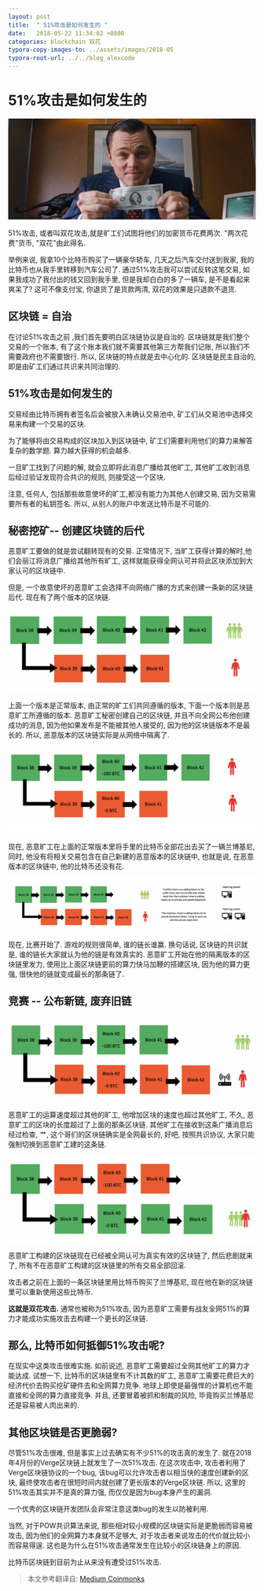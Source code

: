 ```yaml
---
layout: post
title:  " 51%攻击是如何发生的 "
date:   2018-05-22 11:34:02 +0800
categories: blockchain 双花
typora-copy-images-to: ../assets/images/2018-05
typora-root-url: ../../blog_alexcode
---
```


# 51%攻击是如何发生的

![](/assets/images/2018-05/2018-06-12-150703.jpg)



51%攻击, 或者叫双花攻击,就是旷工们试图将他们的加密货币花费两次.  "两次花费"货币, "双花"由此得名. 



举例来说, 我拿10个比特币购买了一辆豪华轿车, 几天之后汽车交付送到我家, 我的比特币也从我手里转移到汽车公司了. 通过51%攻击我可以尝试反转这笔交易, 如果我成功了我付出的钱又回到我手里, 但是我却白白的多了一辆车, 是不是看起来爽呆了?  这可不像支付宝, 你退货了是货款两清, 双花的效果是只退款不退货. 



## 区块链 = 自治

在讨论51%攻击之前 ,我们首先要明白区块链协议是自治的. 区块链就是我们整个交易的一个账本, 有了这个账本我们就不需要其他第三方帮我们记账, 所以我们不需要政府也不需要银行.  所以, 区块链的特点就是去中心化的.  区块链是民主自治的, 即是由矿工们通过共识来共同治理的. 



## 51%攻击是如何发生的

交易经由比特币拥有者签名后会被放入未确认交易池中, 矿工们从交易池中选择交易来构建一个交易的区块. 



为了能够将由交易构成的区块加入到区块链中, 矿工们需要利用他们的算力来解答复杂的数学题.  算力越大获得的机会越多. 

一旦旷工找到了问题的解, 就会立即将此消息广播给其他旷工, 其他旷工收到消息后经过验证发现符合共识的规则, 则接受这一个区块. 

注意, 任何人, 包括那些故意使坏的旷工,都没有能力为其他人创建交易, 因为交易需要所有者的私钥签名. 所以, 从别人的账户中发送比特币是不可能的. 



## 秘密挖矿-- 创建区块链的后代

恶意旷工要做的就是尝试翻转现有的交易.  正常情况下, 当旷工获得计算的解时,他们会丽江将消息广播给其他所有旷工, 这样就能获得全网认可并将此区块添加到大家认可的区块链中. 

但是, 一个故意使坏的恶意旷工会选择不向网络广播的方式来创建一条新的区块链后代.  现在有了两个版本的区块链. 

![下面是一个坏人新建了一个不广播的区块链](/assets/images/2018-05/2018-06-12-142541.png)



上面一个版本是正常版本, 由正常的旷工们共同遵循的版本, 下面一个版本则是恶意旷工所遵循的版本.  恶意旷工秘密创建自己的区块链, 并且不向全网公布他创建成功的消息, 因为他如果发布是不能被其他人接受的, 因为他的区块链版本不是最长的.  所以, 恶意版本的区块链实际是从网络中隔离了. 



![](/assets/images/2018-05/2018-06-12-143205.png)

现在, 恶意旷工在上面的正常版本里将手里的比特币全部花出去买了一辆兰博基尼, 同时, 他没有将相关交易包含在自己新建的恶意版本的区块链中, 也就是说, 在恶意版本的区块链中, 他的比特币还没有花. 



![](/assets/images/2018-05/2018-06-12-143439.png)

现在, 比赛开始了. 游戏的规则很简单, 谁的链长谁赢. 换句话说, 区块链的共识就是, 谁的链长大家就认为他的链是有效真实的.  恶意旷工开始在他的隔离版本的区块链里发力, 使用比上面区块链更前的算力快马加鞭的搭建区块,  因为他的算力更强, 很快他的链就变成最长的那条链了. 



## 竞赛 -- 公布新链, 废弃旧链

![](/assets/images/2018-05/2018-06-12-144225.png)

恶意旷工的运算速度超过其他的旷工, 他增加区块的速度也超过其他旷工, 不久, 恶意旷工的区块的长度超过了上面的那条区块链.  其他旷工在接收到这条广播消息后经过检查, 艹, 这个哥们的区块链确实是全网最长的, 好吧, 按照共识协议, 大家只能强制切换到恶意旷工建的这条链. 



![](/assets/images/2018-05/2018-06-12-144308.png)



恶意旷工构建的区块链现在已经被全网认可为真实有效的区块链了, 然后悲剧就来了, 所有不在恶意旷工构建的区块链里的所有交易全部回滚. 

攻击者之前在上面的一条区块链里用比特币购买了兰博基尼, 现在他在新的区块链里可以重新使用这些比特币. 



**这就是双花攻击.**  通常也被称为51%攻击, 因为恶意旷工需要有战友全网51%的算力才能成功实施攻击去构建一个更长的区块链. 



## 那么, 比特币如何抵御51%攻击呢?

在现实中这类攻击很难实施.  如前说述, 恶意旷工需要超过全网其他旷工的算力才能达成.  试想一下, 比特币的区块链里有不计其数的旷工, 恶意旷工需要花费巨大的经济代价去购买挖矿硬件去和全网算力竞争.  地球上即使是最强悍的计算机也不能直接和全网的算力直接竞争.  并且, 还要冒着被抓和制裁的风险, 毕竟购买兰博基尼还是容易被人肉出来的. 



## 其他区块链是否更脆弱?

尽管51%攻击很难, 但是事实上过去确实有不少51%的攻击真的发生了.  就在2018年4月份的Verge区块链上就发生了一次51%攻击.  在这次攻击中, 攻击者利用了Verge区块链协议的一个bug, 该bug可以允许攻击者以相当快的速度创建新的区块, 最终使攻击者在很短时间内就创建了更长版本的Verge区块链.  所以, 这里的51%攻击其实并不是真的算力强, 而仅仅是因为bug本身产生的漏洞. 

一个优秀的区块链开发团队会非常注意这类bug的发生以防被利用. 



当然, 对于POW共识算法来说, 那些相对较小规模的区块链实际是更脆弱而容易被攻击, 因为他们的全网算力本身就不足够大, 对于攻击者来说攻击的代价就比较小而容易得逞.  这也是为什么在51%攻击通常发生在比较小的区块链身上的原因. 

比特币区块链到目前为止从来没有遭受过51%攻击. 



> 本文参考翻译自: [Medium Coinmonks](https://medium.com/coinmonks/what-is-a-51-attack-or-double-spend-attack-aa108db63474)